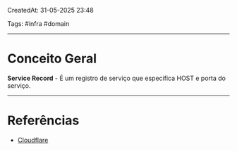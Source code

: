 CreatedAt: 31-05-2025 23:48

Tags: #infra #domain 

---
# Conceito Geral
**Service Record** - É um registro de serviço que especifica HOST e porta do serviço.

---
# Referências
- [Cloudflare](https://www.cloudflare.com/pt-br/learning/dns/dns-records/)